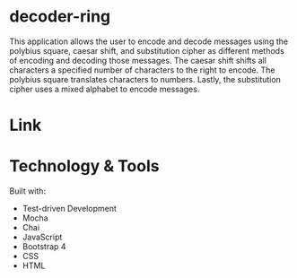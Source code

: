 # decoder-ring

This application allows the user to encode and decode messages using the polybius square, caesar shift, and substitution cipher as different methods of encoding and decoding those messages. The caesar shift shifts all characters a specified number of characters to the right to encode. The polybius square translates characters to numbers. Lastly, the substitution cipher uses a mixed alphabet to encode messages.

# Link

# Technology & Tools
Built with:
* Test-driven Development
* Mocha
* Chai
* JavaScript
* Bootstrap 4
* CSS
* HTML
